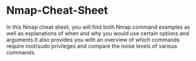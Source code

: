 # Nmap-Cheat-Sheet
In this Nmap cheat sheet, you will find both Nmap command examples as well as explanations of when and why you would use certain options and arguments.It also provides you with an overview of which commands require root/sudo privileges and compare the noise levels of various commands.
